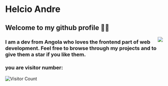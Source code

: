 # Helcio Andre

## Welcome to my github profile 👋🏽
<a href="https://github.com/helciodev">
  <img align='right' src="https://github-readme-stats.anuraghazra1.vercel.app/api/top-langs/?username=helciodev&layout=compact&theme=tokyonight" />
</a>

 ### I am a dev from Angola who loves the frontend part of web development. Feel free to browse through my projects and to give them a star if you like them.
<!--
**helciodev/helciodev** is a ✨ _special_ ✨ repository because its `README.md` (this file) appears on your GitHub profile.


-->
### you are visitor number:
![Visitor Count](https://profile-counter.glitch.me/{helciodev}/count.svg)

